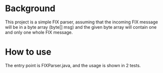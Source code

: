 <h1>Background</h1>
This project is a simple FIX parser, assuming that the incoming FIX message will be in a byte array (byte[] msg) and the given byte array will contain one and only one whole FIX message.
<h1>How to use</h1>
The entry point is FIXParser.java, and the usage is shown in 2 tests.
